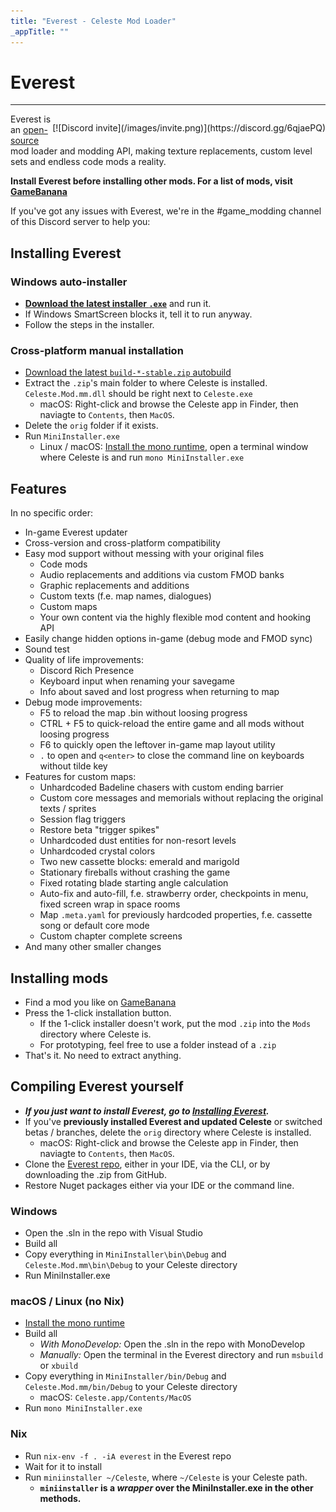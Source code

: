 ```yaml
---
title: "Everest - Celeste Mod Loader"
_appTitle: ""
---
```


<!-- .h1 is styled by the default DocFX theme. -->
<h1 class="h1 main-header">Everest</h1>

----

<p style="float: right;">[![Discord invite](/images/invite.png)](https://discord.gg/6qjaePQ)</p>

Everest is an [open-source](https://github.com/EverestAPI) mod loader and modding API, making texture replacements, custom level sets and endless code mods a reality.

**Install Everest before installing other mods. For a list of mods, visit [GameBanana](https://gamebanana.com/games/6460)**

If you've got any issues with Everest, we're in the #game_modding channel of this Discord server to help you:

## Installing Everest

### Windows auto-installer
- [**Download the latest installer `.exe`**](https://gamebanana.com/tools/download/6449) and run it.
- If Windows SmartScreen blocks it, tell it to run anyway.
- Follow the steps in the installer.

### Cross-platform manual installation
- [Download the latest `build-*-stable.zip` autobuild](https://dev.azure.com/EverestAPI/Everest/_build/latest?definitionId=1&branchName=master)
- Extract the `.zip`'s main folder to where Celeste is installed. `Celeste.Mod.mm.dll` should be right next to `Celeste.exe`
    - macOS: Right-click and browse the Celeste app in Finder, then naviagte to `Contents`, then `MacOS`.
- Delete the `orig` folder if it exists.
- Run `MiniInstaller.exe`
    - Linux / macOS: [Install the mono runtime](https://www.mono-project.com/download/stable/), open a terminal window where Celeste is and run `mono MiniInstaller.exe`

## Features
In no specific order:
- In-game Everest updater
- Cross-version and cross-platform compatibility
- Easy mod support without messing with your original files
    - Code mods
    - Audio replacements and additions via custom FMOD banks
    - Graphic replacements and additions
    - Custom texts (f.e. map names, dialogues)
    - Custom maps
    - Your own content via the highly flexible mod content and hooking API
- Easily change hidden options in-game (debug mode and FMOD sync)
- Sound test
- Quality of life improvements:
    - Discord Rich Presence
    - Keyboard input when renaming your savegame
    - Info about saved and lost progress when returning to map
- Debug mode improvements:
    - F5 to reload the map .bin without loosing progress
    - CTRL + F5 to quick-reload the entire game and all mods without loosing progress
    - F6 to quickly open the leftover in-game map layout utility
    - `.` to open and `q<enter>` to close the command line on keyboards without tilde key
- Features for custom maps:
    - Unhardcoded Badeline chasers with custom ending barrier
    - Custom core messages and memorials without replacing the original texts / sprites
    - Session flag triggers
    - Restore beta "trigger spikes"
    - Unhardcoded dust entities for non-resort levels
    - Unhardcoded crystal colors
    - Two new cassette blocks: emerald and marigold
    - Stationary fireballs without crashing the game
    - Fixed rotating blade starting angle calculation
    - Auto-fix and auto-fill, f.e. strawberry order, checkpoints in menu, fixed screen wrap in space rooms
    - Map `.meta.yaml` for previously hardcoded properties, f.e. cassette song or default core mode
    - Custom chapter complete screens
- And many other smaller changes

## Installing mods
- Find a mod you like on [GameBanana](https://gamebanana.com/games/6460)
- Press the 1-click installation button.
    - If the 1-click installer doesn't work, put the mod `.zip` into the `Mods` directory where Celeste is.
    - For prototyping, feel free to use a folder instead of a `.zip`
- That's it. No need to extract anything.

## Compiling Everest yourself
- ***If you just want to install Everest, go to [Installing Everest](#installing-everest).***
- If you've **previously installed Everest and updated Celeste** or switched betas / branches, delete the `orig` directory where Celeste is installed.
    - macOS: Right-click and browse the Celeste app in Finder, then naviagte to `Contents`, then `MacOS`.
- Clone the [Everest repo](https://github.com/EverestAPI/Everest), either in your IDE, via the CLI, or by downloading the .zip from GitHub.
- Restore Nuget packages either via your IDE or the command line.

### Windows
- Open the .sln in the repo with Visual Studio
- Build all
- Copy everything in `MiniInstaller\bin\Debug` and `Celeste.Mod.mm\bin\Debug` to your Celeste directory
- Run MiniInstaller.exe

### macOS / Linux (no Nix)
- [Install the mono runtime](https://www.mono-project.com/download/stable/)
- Build all
    - _With MonoDevelop:_ Open the .sln in the repo with MonoDevelop
    - _Manually:_ Open the terminal in the Everest directory and run `msbuild` or `xbuild`
- Copy everything in `MiniInstaller/bin/Debug` and `Celeste.Mod.mm/bin/Debug` to your Celeste directory
    - macOS: `Celeste.app/Contents/MacOS`
- Run `mono MiniInstaller.exe`

### Nix
- Run `nix-env -f . -iA everest` in the Everest repo
- Wait for it to install
- Run `miniinstaller ~/Celeste`, where `~/Celeste` is your Celeste path.
    - **`miniinstaller` is a *wrapper* over the MiniInstaller.exe in the other methods.**

